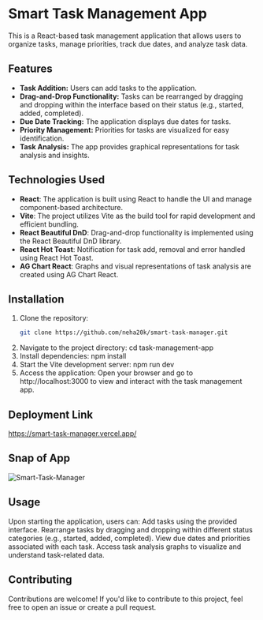 # Smart Task Management App

This is a React-based task management application that allows users to organize tasks, manage priorities, track due dates, and analyze task data.

## Features

- **Task Addition:** Users can add tasks to the application.
- **Drag-and-Drop Functionality:** Tasks can be rearranged by dragging and dropping within the interface based on their status (e.g., started, added, completed).
- **Due Date Tracking:** The application displays due dates for tasks.
- **Priority Management:** Priorities for tasks are visualized for easy identification.
- **Task Analysis:** The app provides graphical representations for task analysis and insights.

## Technologies Used

- **React**: The application is built using React to handle the UI and manage component-based architecture.
- **Vite**: The project utilizes Vite as the build tool for rapid development and efficient bundling.
- **React Beautiful DnD**: Drag-and-drop functionality is implemented using the React Beautiful DnD library.
- **React Hot Toast**: Notification for task add, removal and error handled using React Hot Toast.
- **AG Chart React**: Graphs and visual representations of task analysis are created using AG Chart React.

## Installation

1. Clone the repository:
   ```bash
   git clone https://github.com/neha20k/smart-task-manager.git
2. Navigate to the project directory: cd task-management-app
3. Install dependencies: npm install
4. Start the Vite development server: npm run dev
5. Access the application: Open your browser and go to http://localhost:3000 to view and interact with the task management app.

## Deployment Link
https://smart-task-manager.vercel.app/

## Snap of App
![Smart-Task-Manager](https://github.com/neha20k/smart-task-manager/assets/133201849/1d750bf7-a095-4fd8-a5f3-28ba373d7496)

## Usage

Upon starting the application, users can:
Add tasks using the provided interface.
Rearrange tasks by dragging and dropping within different status categories (e.g., started, added, completed).
View due dates and priorities associated with each task.
Access task analysis graphs to visualize and understand task-related data.

## Contributing

Contributions are welcome! If you'd like to contribute to this project, feel free to open an issue or create a pull request.
